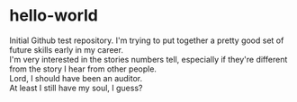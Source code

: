 # hello-world
Initial Github test repository.
I'm trying to put together a pretty good set of future skills early in my career.  
I'm very interested in the stories numbers tell, especially if they're different from the story I hear from other people.  
Lord, I should have been an auditor.  
At least I still have my soul, I guess?  
